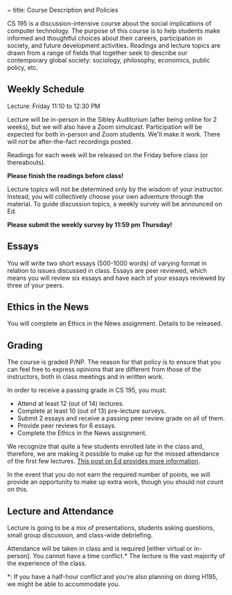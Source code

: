 ~ title: Course Description and Policies

CS 195 is a discussion-intensive course about the social implications of
computer technology. The purpose of this course is to help students make
informed and thoughtful choices about their careers, participation in society,
and future development activities. Readings and lecture topics are drawn from a
range of fields that together seek to describe our contemporary global society:
sociology, philosophy, economics, public policy, etc.

Weekly Schedule
---------------

Lecture: Friday 11:10 to 12:30 PM

Lecture will be in-person in the Sibley Auditorium (after being online for 2 weeks), but we will also have a Zoom simulcast. Participation will be expected for both in-person and Zoom students. We'll make it work. There will *not* be after-the-fact recordings posted.

Readings for each week will be released on the Friday before class (or thereabouts).

**Please finish the readings before class!**

Lecture topics will not be determined only by the wisdom of your instructor.
Instead, you will collectively choose your own adventure through the material.  To guide discussion topics, a weekly survey will be announced on Ed.

**Please submit the weekly survey by 11:59 pm Thursday!**

Essays
------

You will write two short essays (500-1000 words) of varying format in relation
to issues discussed in class. Essays are peer reviewed, which means you will
review six essays and have each of your essays reviewed by three of your peers.

Ethics in the News
------------------

You will complete an Ethics in the News assignment. Details to be released.

Grading
-------

The course is graded P/NP. The reason for that policy is to ensure that you can
feel free to express opinions that are different from those of the instructors,
both in class meetings and in written work.

In order to receive a passing grade in CS 195, you must:

 * Attend at least 12 (out of 14) lectures.
 * Complete at least 10 (out of 13) pre-lecture surveys.
 * Submit 2 essays and receive a passing peer review grade on all of them.
 * Provide peer reviews for 6 essays.
 * Complete the Ethics in the News assignment.

We recognize that quite a few students enrolled late in the class and, therefore, we are making it possible to make up for the missed attendance of the first few lectures. [This post on Ed provides more information](https://edstem.org/us/courses/8605/discussion/596698).

In the event that you do not earn the required number of points, we will provide
an opportunity to make up extra work, though you should not count on this.

Lecture and Attendance
---------------

Lecture is going to be a mix of presentations, students asking questions, small
group discussion, and class-wide debriefing. 

Attendance will be taken in class and is required [either virtual or in-person]. You cannot have a time conflict.* 
The lecture is the vast majority of the experience of the class.

*: If you have a half-hour conflict and you're also planning on doing H195, we might be able to accommodate you.

